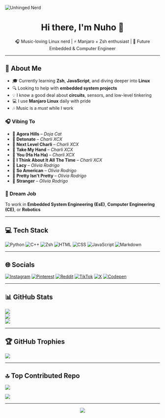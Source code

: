 
![Unhinged Nerd](https://github.com/user-attachments/assets/c6c13703-4a94-4675-818a-2089c34aab4f)

<h1 align="center">Hi there, I'm Nuho 👋</h1>
<p align="center">🎧 Music-loving Linux nerd | ⚡ Manjaro + Zsh enthusiast | 🔧 Future Embedded & Computer Engineer</p>

---

## 💫 About Me

- 🎓 Currently learning **Zsh**, **JavaScript**, and diving deeper into **Linux**
- 🔍 Looking to help with **embedded system projects**
- 💡 I know a good deal about **circuits**, sensors, and low-level tinkering
- 💻 I use **Manjaro Linux** daily with pride
- 🎶 Music is a *must* while I work

### 🎧 Vibing To

- 🎵 **Agora Hills** – *Doja Cat*  
- 🎵 **Detonate** – *Charli XCX*  
- 🎵 **Next Level Charli** – *Charli XCX*  
- 🎵 **Take My Hand** – *Charli XCX*  
- 🎵 **You (Ha Ha Ha)** – *Charli XCX*  
- 🎵 **I Think About It All The Time** – *Charli XCX*  
- 🎵 **Lacy** – *Olivia Rodrigo*  
- 🎵 **So American** – *Olivia Rodrigo*  
- 🎵 **Pretty Isn't Pretty** – *Olivia Rodrigo*  
- 🎵 **Stranger** – *Olivia Rodrigo*



### 🌟 Dream Job
To work in **Embedded System Engineering (EsE)**, **Computer Engineering (CE)**, or **Robotics**

---

## 💻 Tech Stack

![Python](https://img.shields.io/badge/python-3670A0?style=flat&logo=python&logoColor=ffdd54)
![C++](https://img.shields.io/badge/c++-%2300599C.svg?style=flat&logo=c%2B%2B&logoColor=white)
![Zsh](https://img.shields.io/badge/Zsh-89e051?style=flat&logo=gnubash&logoColor=white)
![HTML](https://img.shields.io/badge/html-%23E34F26.svg?style=flat&logo=html5&logoColor=white)
![CSS](https://img.shields.io/badge/css-%231572B6.svg?style=flat&logo=css3&logoColor=white)
![JavaScript](https://img.shields.io/badge/javascript-%23323330.svg?style=flat&logo=javascript&logoColor=%23F7DF1E)
![Markdown](https://img.shields.io/badge/markdown-%23000000.svg?style=flat&logo=markdown&logoColor=white)

---

## 🌐 Socials

[![Instagram](https://img.shields.io/badge/Instagram-%23E4405F.svg?logo=Instagram&logoColor=white)](https://instagram.com/unhinged_nerd_xcx)
[![Pinterest](https://img.shields.io/badge/Pinterest-%23E60023.svg?logo=Pinterest&logoColor=white)](https://pinterest.com/Nonedudexcx)
[![Reddit](https://img.shields.io/badge/Reddit-%23FF4500.svg?logo=Reddit&logoColor=white)](https://reddit.com/user/InstructionOdd4073)
[![TikTok](https://img.shields.io/badge/TikTok-%23000000.svg?logo=TikTok&logoColor=white)](https://tiktok.com/@unhinged_xcx)
[![X](https://img.shields.io/badge/X-black.svg?logo=X&logoColor=white)](https://x.com/unhingednerdxcx)
[![Codepen](https://img.shields.io/badge/Codepen-000000?logo=codepen&logoColor=white)](https://codepen.io/unhingednerdxcx)

---

## 📊 GitHub Stats

![](https://github-readme-stats.vercel.app/api?username=unhingednerdxcx&theme=shadow_red&hide_border=false&include_all_commits=false&count_private=false)  
![](https://nirzak-streak-stats.vercel.app/?user=unhingednerdxcx&theme=shadow_red&hide_border=false)  
![](https://github-readme-stats.vercel.app/api/top-langs/?username=unhingednerdxcx&theme=shadow_red&hide_border=false&include_all_commits=false&count_private=false&layout=compact)

---

## 🏆 GitHub Trophies

![](https://github-profile-trophy.vercel.app/?username=unhingednerdxcx&theme=radical&no-frame=false&no-bg=true&margin-w=4)

---

## 🔝 Top Contributed Repo

![](https://github-contributor-stats.vercel.app/api?username=unhingednerdxcx&limit=5&theme=dark&combine_all_yearly_contributions=true)

[![](https://visitcount.itsvg.in/api?id=unhingednerdxcx&icon=1&color=4)](https://visitcount.itsvg.in)

---

<p align="center">
  <img src="https://readme-typing-svg.herokuapp.com?font=Fira+Code&duration=2500&pause=1000&color=FF61C3&center=true&vCenter=true&width=600&lines=XCX+for+life;Cpp+is+annoying;Music+forever;Zsh+%3E+Bash;Manjaro+user;Why+are+you+still+here" />
</p>



